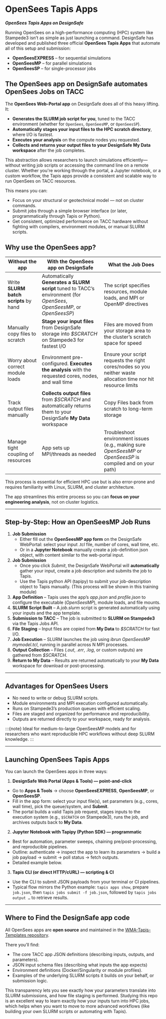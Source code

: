 # OpenSees Tapis Apps
***OpenSees Tapis Apps on DesignSafe***


Running OpenSees on a high-performance computing (HPC) system like Stampede3 isn’t as simple as just launching a command. DesignSafe has developed and published three official **OpenSees Tapis Apps** that automate all of this setup and submission:

* **OpenSeesEXPRESS** – for sequential simulations
* **OpenSeesMP** – for parallel simulations
* **OpenSeesSP** – for single-processor jobs


## The OpenSees app on DesignSafe automates OpenSees Jobs on TACC

The **OpenSees Web-Portal app** on DesignSafe does all of this heavy lifting. It:

* **Generates the SLURM job script for you**, tuned to the TACC environment (whether for `OpenSees`, `OpenSeesMP`, or `OpenSeesSP`).
* **Automatically stages your input files to the HPC scratch directory**, where I/O is fastest.
* **Executes your analysis** on the compute nodes you requested.
* **Collects and returns your output files to your DesignSafe My Data workspace** after the job completes.

This abstraction allows researchers to launch simulations efficiently—without writing job scripts or accessing the command line on a remote cluster. Whether you're working through the portal, a Jupyter notebook, or a custom workflow, the Tapis apps provide a consistent and scalable way to run OpenSees on TACC resources.

This means you can:

* Focus on your structural or geotechnical model — not on cluster commands.
* Submit jobs through a simple browser interface (or later, programmatically through Tapis or Python).
* Get consistent, optimized performance on TACC hardware without fighting with compilers, environment modules, or manual SLURM scripts.



## Why use the OpenSees app?

| Without the app                    | With the OpenSees app on DesignSafe              | What the Job Does |
| ---------------------------------- | ------------------------------------------------ | ----------------- |
| Write **SLURM batch scripts** by hand        | Automatically **Generates a SLURM script** tuned to TACC’s environment (for *OpenSees*, *OpenSeesMP*, or *OpenSeesSP*)                    | The script specifies resources, module loads, and MPI or OpenMP directives|
| Manually copy files to scratch     | **Stage your input files** from DesignSafe storage into *$SCRATCH* on Stampede3 for fastest I/O                            | Files are moved from your storage area to the cluster’s scratch space for speed|
| Worry about correct module loads   | Environment pre-configured. **Executes the analysis** with the requested cores, nodes, and wall time                       | Ensure your script requests the right cores/nodes so you neither waste allocation time nor hit resource limits|
| Track output files manually        | **Collects output files** from *$SCRATCH* and automatically returns them to your DesignSafe **My Data** workspace | Copy Files back from scratch to long-term storage |
| Manage tight coupling of resources | App sets up MPI/threads as needed                | Troubleshoot environment issues (e.g., making sure *OpenSeesMP* or *OpenSeesSP* is compiled and on your path)|

This process is essential for efficient HPC use but is also error-prone and requires familiarity with Linux, SLURM, and cluster architecture.

The app streamlines this entire process so you can **focus on your engineering analysis**, not on cluster logistics.



---

## Step-by-Step: How an OpenSeesMP Job Runs

1. **Job Submission**
    * Either fill out the **OpenSeesMP app form** on the DesignSafe WebPortal: select your input *.tcl* file, number of cores, wall time, etc.
    * Or in a **Jupyter Notebook** manually create a job-definition json object, with content similar to the web-portal input.
1. **Job Submission**
    * Once you click *Submit*, the DesignSafe WebPortal will **automatically** gather your input, create a job description and submits the job to Tapis.
    * Use the Tapis python API (tapipy) to submit your job-description object to Tapis manually. (This process will be shown in this training module)
3. **App Definition** – Tapis uses the app’s *app.json* and *profile.json* to configure the executable (*OpenSeesMP*), module loads, and file mounts.
4. **SLURM Script Built** – A *job.slurm* script is generated automatically using your inputs and the app template.
5. **Submission to TACC** – The job is submitted to **SLURM on Stampede3** via the Tapis Jobs API.
6. **File Staging** – Input files are copied from **My Data** to *$SCRATCH* for fast I/O.
7. **Job Execution** – SLURM launches the job using *ibrun OpenSeesMP mymodel.tcl*, running in parallel across N MPI processes.
8. **Output Collection** – Files (*.out*, *.err*, *.log*, or custom outputs) are gathered from *$SCRATCH*.
9. **Return to My Data** – Results are returned automatically to your **My Data** workspace for download or post-processing.

---

## Advantages for OpenSees Users

* No need to write or debug SLURM scripts.
* Module environments and MPI execution configured automatically.
* Runs on Stampede3’s production queues with efficient scaling.
* Files are staged and organized for performance and reproducibility.
* Outputs are returned directly to your workspace, ready for analysis.

:::{note}
Ideal for medium-to-large OpenSeesMP models and for researchers who want reproducible HPC workflows without deep SLURM knowledge.
:::

---

## Launching OpenSees Tapis Apps

You can launch the OpenSees apps in three ways:

1. **DesignSafe Web Portal (Apps & Tools) — point-and-click**

* Go to **Apps & Tools** → choose **OpenSeesEXPRESS**, **OpenSeesMP**, or **OpenSeesSP**.
* Fill in the app form: select your input file(s), set parameters (e.g., cores, wall time), pick the queue/system, and **Submit**.
* The portal builds a valid Tapis job request, stages inputs to the execution system (e.g., `$SCRATCH` on Stampede3), runs the job, and archives outputs back to **My Data**.

2. **Jupyter Notebook with Tapipy (Python SDK) — programmatic**

* Best for automation, parameter sweeps, chaining pre/post-processing, and reproducible pipelines.
* Outline: authenticate → inspect the app to learn its parameters → build a job payload → submit → poll status → fetch outputs.
* Detailed example below.

3. **Tapis CLI (or direct HTTP/cURL) — scripting & CI**

* Use the CLI to submit JSON payloads from your terminal or CI pipelines.
* Typical flow mirrors the Python example: `tapis apps show`, prepare `job.json`, then `tapis jobs submit -f job.json`, followed by `tapis jobs output …` to retrieve results.


---

## Where to Find the DesignSafe app code

All OpenSees apps are **open source** and maintained in the [WMA-Tapis-Templates repository](https://github.com/TACC/WMA-Tapis-Templates/tree/main/applications).

There you’ll find:

* The core TACC app JSON definitions (describing inputs, outputs, and parameters).
* JSON input schema files (describing what inputs the app expects)
* Environment definitions (Docker/Singularity or module profiles).
* Examples of the underlying SLURM scripts it builds on your behalf, or submission logic.

This transparency lets you see exactly how your parameters translate into SLURM submissions, and how file staging is performed. Studying this repo is an excellent way to learn exactly how your inputs turn into HPC jobs, which helps when you want to move to more advanced workflows (like building your own SLURM scripts or automating with Tapis).

